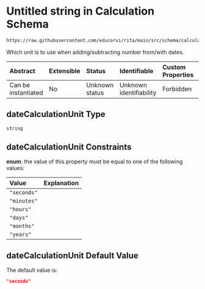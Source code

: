 # Untitled string in Calculation Schema

```txt
https://raw.githubusercontent.com/educorvi/rita/main/src/schema/calculation.json#/properties/dateCalculationUnit
```

Which unit is to use when adding/subtracting number from/with dates.

| Abstract            | Extensible | Status         | Identifiable            | Custom Properties | Additional Properties | Access Restrictions | Defined In                                                                    |
| :------------------ | :--------- | :------------- | :---------------------- | :---------------- | :-------------------- | :------------------ | :---------------------------------------------------------------------------- |
| Can be instantiated | No         | Unknown status | Unknown identifiability | Forbidden         | Allowed               | none                | [calculation.json*](../../src/schema/calculation.json "open original schema") |

## dateCalculationUnit Type

`string`

## dateCalculationUnit Constraints

**enum**: the value of this property must be equal to one of the following values:

| Value       | Explanation |
| :---------- | :---------- |
| `"seconds"` |             |
| `"minutes"` |             |
| `"hours"`   |             |
| `"days"`    |             |
| `"months"`  |             |
| `"years"`   |             |

## dateCalculationUnit Default Value

The default value is:

```json
"seconds"
```
